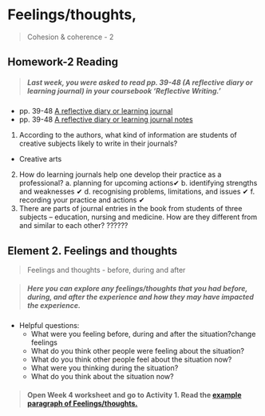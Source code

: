 # Feelings/thoughts, 
>Cohesion & coherence - 2


## Homework-2 Reading

> ##### Last week, you were asked to read pp. 39-48 (A reflective diary or learning journal) in your coursebook ‘Reflective Writing.’


  - pp. 39-48 [ A reflective diary or learning journal](/csweek3description/materials/CS1Week3Kortextreading.pdf) 
  - pp. 39-48 [A reflective diary or learning journal notes ](/csweek3description/materials/CS1Week3Kortextreading.md)

1. According to the authors, what kind of information are students of creative subjects likely to write in their journals?
- Creative arts
2. How do learning journals help one develop their practice as a professional?
a. planning for upcoming actions✔
b. identifying strengths and weaknesses ✔
d. recognising problems, limitations, and issues ✔
f. recording your practice and actions ✔
3. There are parts of journal entries in the book from students of three subjects – education, nursing and medicine. How are they different from and similar to each other?
??????


## Element 2. Feelings and thoughts

>  Feelings and thoughts - before, during and after

>##### Here you can explore any feelings/thoughts that you had before, during, and after the experience and how they may have impacted the experience.

- Helpful questions:
    - What were you feeling before, during and after the situation?change feelings
    - What do you think other people were feeling about the situation?
    - What do you think other people feel about the situation now?
    - What were you thinking during the situation?
    - What do you think about the situation now?

>#### Open Week 4 worksheet and go to Activity 1. Read the [example paragraph of Feelings/thoughts.]()
